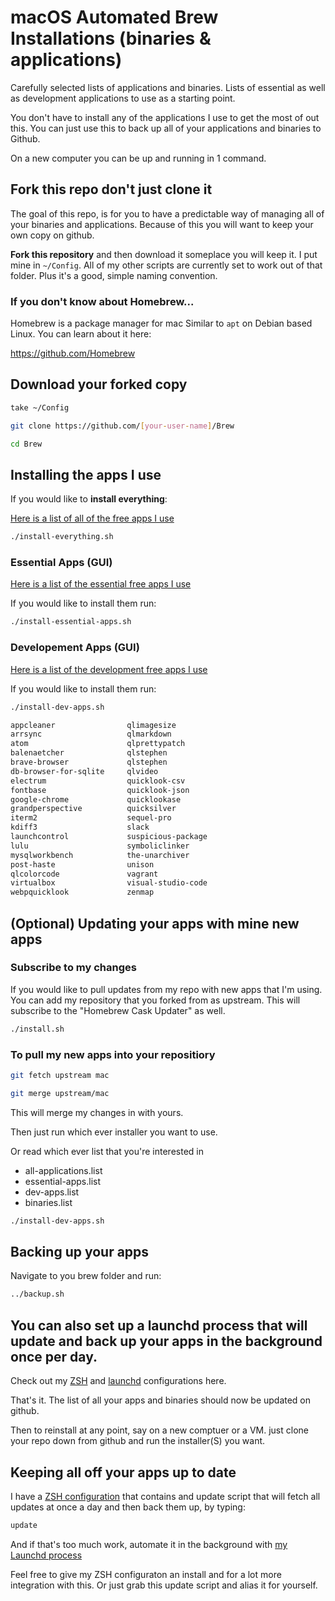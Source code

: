 # macOS Automated Brew Installations (binaries & applications)

Carefully selected lists of applications and binaries. Lists of essential as well as development applications to use as a starting point.

You don't have to install any of the applications I use to get the most of out this. You can just use this to back up all of your applications and binaries to Github.

On a new computer you can be up and running in 1 command.

## Fork this repo don't just clone it

The goal of this repo, is for you to have a predictable way of managing all of your binaries and applications. Because of this you will want to keep your own copy on github.

**Fork this repository** and then download it someplace you will keep it. I put mine in `~/Config`. All of my other scripts are currently set to work out of that folder. Plus it's a good, simple naming convention.

### If you don't know about Homebrew...

Homebrew is a package manager for mac Similar to `apt` on Debian based Linux. You can learn about it here:

<https://github.com/Homebrew>

## Download your forked copy

```bash
take ~/Config

git clone https://github.com/[your-user-name]/Brew

cd Brew
```

## Installing the apps I use

If you would like to **install everything**:

 [Here is a list of all of the free apps I use](https://raw.githubusercontent.com/PuddletownDesign/Brew/mac/all-apps.list)

```bash
./install-everything.sh
```

### Essential Apps (GUI)

 [Here is a list of the essential free apps I use](https://raw.githubusercontent.com/PuddletownDesign/Brew/mac/essential-apps.list)

If you would like to install them run:

```bash
./install-essential-apps.sh
```

### Developement Apps (GUI)

[Here is a list of the development free apps I use](https://raw.githubusercontent.com/PuddletownDesign/Brew/mac/dev-apps.list)

If you would like to install them run:

```bash
./install-dev-apps.sh
```

```bash
appcleaner                qlimagesize
arrsync                   qlmarkdown
atom                      qlprettypatch
balenaetcher              qlstephen
brave-browser             qlstephen
db-browser-for-sqlite     qlvideo
electrum                  quicklook-csv
fontbase                  quicklook-json
google-chrome             quicklookase
grandperspective          quicksilver
iterm2                    sequel-pro
kdiff3                    slack
launchcontrol             suspicious-package
lulu                      symboliclinker
mysqlworkbench            the-unarchiver
post-haste                unison
qlcolorcode               vagrant
virtualbox                visual-studio-code
webpquicklook             zenmap
```

## (Optional) Updating your apps with mine new apps

### Subscribe to my changes

If you would like to pull updates from my repo with new apps that I'm using. You can add my repository that you forked from as upstream. This will subscribe to the "Homebrew Cask Updater" as well.

```bash
./install.sh
```

### To pull my new apps into your repositiory

```bash
git fetch upstream mac

git merge upstream/mac
```

This will merge my changes in with yours.

Then just run which ever installer you want to use.

Or read which ever list that you're interested in

-   all-applications.list
-   essential-apps.list
-   dev-apps.list
-   binaries.list

```bash
./install-dev-apps.sh
```

## Backing up your apps

Navigate to you brew folder and run:

```bash
../backup.sh
```

## You can also set up a launchd process that will update and back up your apps in the background once per day.

Check out my [ZSH](https://github.com/PuddletownDesign/ZSH) and [launchd](https://github.com/PuddletownDesign/launchd) configurations here.

That's it. The list of all your apps and binaries should now be updated on github.

Then to reinstall at any point, say on a new comptuer or a VM. just clone your repo down from github and run the installer(S) you want.

## Keeping all off your apps up to date

I have a [ZSH configuration](https://github.com/PuddletownDesign/ZSH) that contains and update script that will fetch all updates at once a day and then back them up, by typing:

```bash
update
```

And if that's too much work, automate it in the background with [my Launchd process](https://github.com/PuddletownDesign/launchd)

Feel free to give my ZSH configuraton an install and for a lot more integration with this. Or just grab this update script and alias it for yourself.

